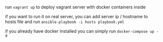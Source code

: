 run `vagrant up` to deploy vagrant server with docker containers inside

if you want to run it on real server, you can add server ip / hostname to hosts file and run `ansible-playbook -i hosts playbook.yml`

if you already have docker installed you can simply run `docker-compose up -d`
